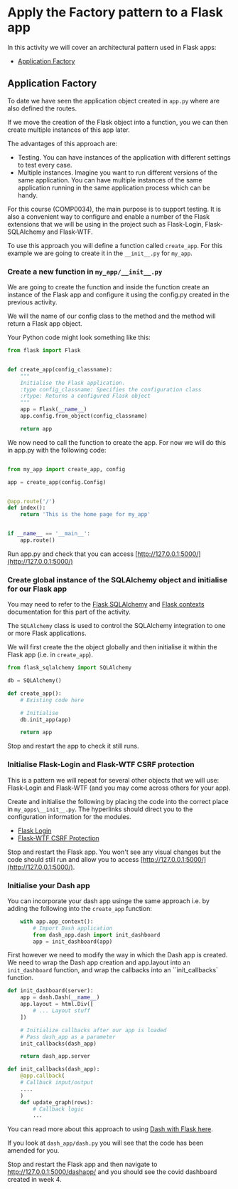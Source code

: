 # Apply the Factory pattern to a Flask app

In this activity we will cover an architectural pattern used in Flask apps:

- [Application Factory](https://flask.palletsprojects.com/en/1.1.x/patterns/appfactories/)

## Application Factory

To date we have seen the application object created in `app.py` where are also defined the routes.

If we move the creation of the Flask object into a function, you we can then create multiple instances of this app later.

The advantages of this approach are:

- Testing. You can have instances of the application with different settings to test every case.
- Multiple instances. Imagine you want to run different versions of the same application. You can have multiple instances of the same application running in the same application process which can be handy.

For this course (COMP0034), the main purpose is to support testing. It is also a convenient way to configure and enable a number of the Flask extensions that we will be using in the project such as Flask-Login, Flask-SQLAlchemy and Flask-WTF.

To use this approach you will define a function called `create_app`. For this example we are going to create it in the `__init__.py` for `my_app`.

### Create a new function in `my_app/__init__.py`
We are going to create the function and inside the function create an instance of the Flask app and configure it using the config.py created in the previous activity.

We will the name of our config class to the method and the method will return a Flask app object.

Your Python code might look something like this:

```python
from flask import Flask


def create_app(config_classname):
    """
    Initialise the Flask application.
    :type config_classname: Specifies the configuration class
    :rtype: Returns a configured Flask object
    """
    app = Flask(__name__)
    app.config.from_object(config_classname)

    return app
```

We now need to call the function to create the app. For now we will do this in app.py with the following code:

```python

from my_app import create_app, config

app = create_app(config.Config)


@app.route('/')
def index():
    return 'This is the home page for my_app'


if __name__ == '__main__':
    app.route()

```

Run app.py and check that you can access [http://127.0.0.1:5000/](http://127.0.0.1:5000/)

### Create global instance of the SQLAlchemy object and initialise for our Flask app
You may need to refer to the [Flask SQLAlchemy](https://flask-sqlalchemy.palletsprojects.com/en/2.x/api/#flask_sqlalchemy.SQLAlchemy) and [Flask contexts]((https://flask-sqlalchemy.palletsprojects.com/en/2.x/contexts/)) documentation for this part of the activity.

The `SQLAlchemy` class is used to control the SQLAlchemy integration to one or more Flask applications.

We will first create the the object globally and then initialise it within the Flask app (i.e. in `create_app`).

```python
from flask_sqlalchemy import SQLAlchemy

db = SQLAlchemy()

def create_app():
    # Existing code here

    # Initialise 
    db.init_app(app)

    return app
```

Stop and restart the app to check it still runs.

### Initialise Flask-Login and Flask-WTF CSRF protection
This is a pattern we will repeat for several other objects that we will use: Flask-Login and Flask-WTF (and you may come across others for your app).

Create and initialise the following by placing the code into the correct place in `my_apps\__init__.py`. The hyperlinks should direct you to the configuration information for the modules.

- [Flask Login](https://flask-login.readthedocs.io/en/latest/#configuring-your-application)
- [Flask-WTF CSRF Protection](https://flask-wtf.readthedocs.io/en/stable/csrf.html#setup)

Stop and restart the Flask app. You won't see any visual changes but the code should still run and allow you to access [http://127.0.0.1:5000/](http://127.0.0.1:5000/). 

### Initialise your Dash app
You can incorporate your dash app usinge the same approach i.e. by adding the following into the `create_app` function:

```python
    with app.app_context():
        # Import Dash application
        from dash_app.dash import init_dashboard
        app = init_dashboard(app)
```

First however we need to modify the way in which the Dash app is created. We need to wrap the Dash app creation and app.layout into an `init_dashboard` function, and wrap the callbacks into an ``init_callbacks` function.

```python
def init_dashboard(server):
    app = dash.Dash(__name__)
    app.layout = html.Div([
        # ... Layout stuff
    ])

    # Initialize callbacks after our app is loaded
    # Pass dash_app as a parameter
    init_callbacks(dash_app)

    return dash_app.server

def init_callbacks(dash_app):
    @app.callback(
    # Callback input/output
    ....
    )
    def update_graph(rows):
        # Callback logic
        ...
```

You can read more about this approach to using [Dash with Flask here](https://hackersandslackers.com/plotly-dash-with-flask/).

If you look at `dash_app/dash.py` you will see that the code has been amended for you.

Stop and restart the Flask app and then navigate to http://127.0.0.1:5000/dashapp/ and you should see the covid dashboard created in week 4.